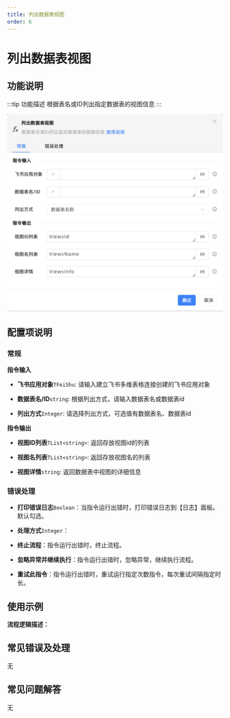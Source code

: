 ```yaml
---
title: 列出数据表视图
order: 6
---
```


# 列出数据表视图

## 功能说明

:::tip 功能描述
根据表名或ID列出指定数据表的视图信息
:::

![列出数据表视图](../../../../assets/列出数据表视图_command.png)

## 配置项说明

### 常规

**指令输入**

- **飞书应用对象**`TFeiShu`: 请输入建立飞书多维表格连接创建的飞书应用对象

- **数据表名/ID**`string`: 根据列出方式，请输入数据表名或数据表id

- **列出方式**`Integer`: 请选择列出方式，可选值有数据表名、数据表id


**指令输出**

- **视图ID列表**`TList<string>`: 返回存放视图id的列表

- **视图名列表**`TList<string>`: 返回存放视图名的列表

- **视图详情**`string`: 返回数据表中视图的详细信息

### 错误处理

- **打印错误日志**`Boolean`：当指令运行出错时，打印错误日志到【日志】面板。默认勾选。

- **处理方式**`Integer`：

 - **终止流程**：指令运行出错时，终止流程。

 - **忽略异常并继续执行**：指令运行出错时，忽略异常，继续执行流程。

 - **重试此指令**：指令运行出错时，重试运行指定次数指令，每次重试间隔指定时长。

## 使用示例

**流程逻辑描述：** 

## 常见错误及处理

无

## 常见问题解答

无

